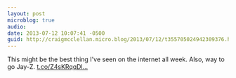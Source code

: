 ```yaml
---
layout: post
microblog: true
audio: 
date: 2013-07-12 10:07:41 -0500
guid: http://craigmcclellan.micro.blog/2013/07/12/t355705024942309376.html
---
```

This might be the best thing I've seen on the internet all week. Also, way to go Jay-Z. [t.co/Z4sKRqqDl...](http://t.co/Z4sKRqqDlS)
